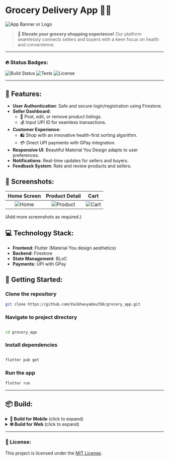 # Grocery Delivery App 🥦🛒

![App Banner or Logo](URL_TO_YOUR_APP_IMAGE_OR_LOGO)

> 🌟 **Elevate your grocery shopping experience!** Our platform seamlessly connects sellers and buyers with a keen focus on health and convenience.

---

### 🔥 Status Badges:

![Build Status](https://img.shields.io/badge/build-passing-brightgreen) ![Tests](https://img.shields.io/badge/tests-97%25%20passing-brightgreen) ![License](https://img.shields.io/badge/license-MIT-blue)

---
## 🌟 Features:

- **User Authentication**: Safe and secure login/registration using Firestore.
- **Seller Dashboard**:
    - 🍎 Post, edit, or remove product listings.
    - 💰 Input UPI ID for seamless transactions.
- **Customer Experience**:
    - 🛍️ Shop with an innovative health-first sorting algorithm.
    - 💳 Direct UPI payments with GPay integration.
- **Responsive UI**: Beautiful Material You Design adapts to user preferences.
- **Notifications**: Real-time updates for sellers and buyers.
- **Feedback System**: Rate and review products and sellers.

## 📸 Screenshots:

| Home Screen | Product Detail | Cart | 
|:---:|:---:|:---:|
| ![Home](URL_TO_HOME_SCREENSHOT) | ![Product](URL_TO_PRODUCT_SCREENSHOT) | ![Cart](URL_TO_CART_SCREENSHOT) |

(Add more screenshots as required.)

## 💻 Technology Stack:

- **Frontend**: Flutter (Material You design aesthetics)
- **Backend**: Firestore
- **State Management**: BLoC
- **Payments**: UPI with GPay

## 🚀 Getting Started:

### Clone the repository
```bash
git clone https://github.com/Vaibhavyadav350/grocery_app.git
```
### Navigate to project directory
```bash

cd grocery_app
```
### Install dependencies
```bash

flutter pub get
```
### Run the app
```bash
flutter run
```

---

## 📦 Build:

<details>
  <summary><b>📱 Build for Mobile</b> (click to expand)</summary>

  ```bash
  # Android
  flutter build apk
```
```bash
  # iOS (requires a Mac with Xcode)
  flutter build ios
  ```
</details>

<details>
  <summary><b>🌐 Build for Web</b> (click to expand)</summary>

  ```bash
  flutter build web
  ```
</details>

---

### 📝 License:

This project is licensed under the [MIT License](LICENSE).




